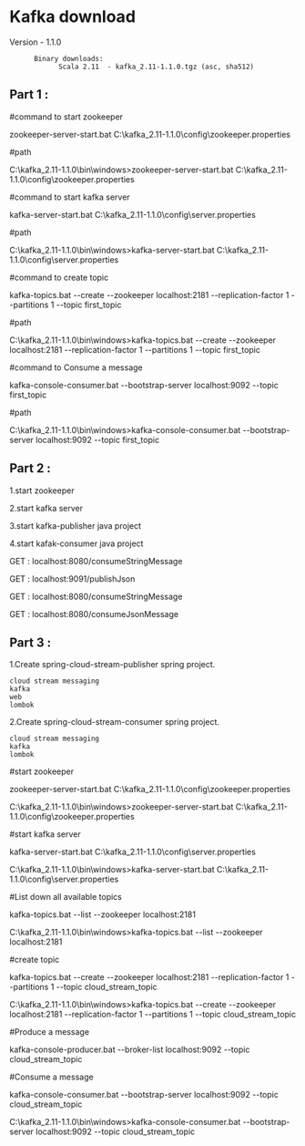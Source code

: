 # Kafka download

Version - 1.1.0

		  Binary downloads:
				Scala 2.11  - kafka_2.11-1.1.0.tgz (asc, sha512)

Part 1 :
----------------------------------------

#command to start zookeeper

zookeeper-server-start.bat C:\kafka_2.11-1.1.0\config\zookeeper.properties

#path

C:\kafka_2.11-1.1.0\bin\windows>zookeeper-server-start.bat C:\kafka_2.11-1.1.0\config\zookeeper.properties

#command to start kafka server

kafka-server-start.bat C:\kafka_2.11-1.1.0\config\server.properties

#path

C:\kafka_2.11-1.1.0\bin\windows>kafka-server-start.bat C:\kafka_2.11-1.1.0\config\server.properties

#command to create topic

kafka-topics.bat --create --zookeeper localhost:2181 --replication-factor 1 --partitions 1 --topic first_topic

#path

C:\kafka_2.11-1.1.0\bin\windows>kafka-topics.bat --create --zookeeper localhost:2181 --replication-factor 1 --partitions 1 --topic first_topic

#command to Consume a message

kafka-console-consumer.bat --bootstrap-server localhost:9092 --topic first_topic

#path

C:\kafka_2.11-1.1.0\bin\windows>kafka-console-consumer.bat --bootstrap-server localhost:9092 --topic first_topic

Part 2 :
----------------------------------------

1.start zookeeper

2.start kafka server

3.start kafka-publisher java project

4.start kafak-consumer java project

GET : localhost:8080/consumeStringMessage

GET : localhost:9091/publishJson

GET : localhost:8080/consumeStringMessage

GET : localhost:8080/consumeJsonMessage

Part 3 :
------------------------------------------

1.Create spring-cloud-stream-publisher spring project.
	
	cloud stream messaging
	kafka
	web
	lombok
	
2.Create spring-cloud-stream-consumer spring project.
	
	cloud stream messaging
	kafka
	lombok


#start zookeeper

zookeeper-server-start.bat C:\kafka_2.11-1.1.0\config\zookeeper.properties

C:\kafka_2.11-1.1.0\bin\windows>zookeeper-server-start.bat C:\kafka_2.11-1.1.0\config\zookeeper.properties

#start kafka server

kafka-server-start.bat C:\kafka_2.11-1.1.0\config\server.properties

C:\kafka_2.11-1.1.0\bin\windows>kafka-server-start.bat C:\kafka_2.11-1.1.0\config\server.properties

#List down all available topics

kafka-topics.bat --list --zookeeper localhost:2181

C:\kafka_2.11-1.1.0\bin\windows>kafka-topics.bat --list --zookeeper localhost:2181

#create topic

kafka-topics.bat --create --zookeeper localhost:2181 --replication-factor 1 --partitions 1 --topic cloud_stream_topic

C:\kafka_2.11-1.1.0\bin\windows>kafka-topics.bat --create --zookeeper localhost:2181 --replication-factor 1 --partitions 1 --topic cloud_stream_topic

#Produce a message

kafka-console-producer.bat --broker-list localhost:9092 --topic cloud_stream_topic

#Consume a message

kafka-console-consumer.bat --bootstrap-server localhost:9092 --topic cloud_stream_topic

C:\kafka_2.11-1.1.0\bin\windows>kafka-console-consumer.bat --bootstrap-server localhost:9092 --topic cloud_stream_topic



